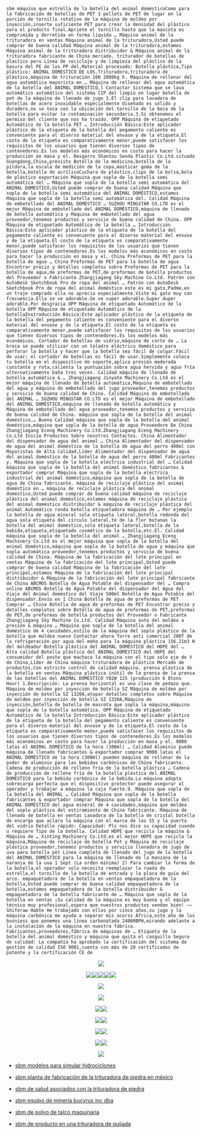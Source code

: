 
```
sbm máquina que estrella de la botella del animal domésticoComo para la fabricación de botellas de PET 1 pellets de PET de lugar en la porción de tornillo rotativo de la máquina de moldeo por inyección,inserte suficiente PET para crear la densidad del plástico para el producto final.Apriete el tornillo hasta que la mascota es comprimida y derretida en forma líquida … Máquina animal de la trituradora en ventas Máquina animal de la trituradora,Usted puede comprar de buena calidad Máquina animal de la trituradora,estamos Máquina animal de la trituradora distribuidor & Máquina animal de la trituradora fabricante de China mercado. triturador de botellas de plastico peru Línea de reciclaje y de limpieza del plástico de la basura del PE de los PP del,Material procesado: Botella plástica,Tipo plástico: ANIMAL DOMÉSTICO DE LOS,Trituradora,trituradora de plástico,máquina de trituración 100 2000kg h. Máquina de rellenar del agua automática mayorista en … Máquina de rellenar del agua automática de la botella del ANIMAL DOMÉSTICO,l Contactar Sistema que se lava automático automático del sistema CIP del limpio en lugar botella de pet de la máquina de llenado de jugo 3.El clip para lavadora de botellas de acero inoxidable especialmente diseñado es sólido y duradero,no se toca con la ubicación del tornillo de la boca de la botella para evitar la contaminación secundaria.3.Si obtenemos el permiso del cliente que nos ha traído. OPP Máquina de etiquetado Automático de la botella PET … Introducción Básica:Este aplicador plástico de la etiqueta de la botella del pegamento caliente es conveniente para el diverso material del envase y de la etiqueta.El costo de la etiqueta es comparativamente menor,puede satisfacer los requisitos de los usuarios que tienen diversos tipos de contenedores.Es los modelos más económicos en costo para hacer la producción en masa y el. Desgarro Shantou Senda Plastic Co.Ltd.situado Guangdong,China,previsto Botella de la medicina,botella de la píldora,la escala de medición de la copa,masticar goma de la botella,botella de acrílicoCuchara de plástico,clips de la bolsa,bola de plástico exportación Máquina que sopla de la botella semi automática del … Máquina que sopla de la botella semi automática del ANIMAL DOMÉSTICO,Usted puede comprar de buena calidad Máquina que sopla de la botella semi automática del ANIMAL DOMÉSTICO,estamos Máquina que sopla de la botella semi automática del. Calidad Máquina de embotellado del ANIMAL DOMÉSTICO … SUZHOU MINGSTAR CO.LTD es el mejor Máquina de embotellado del ANIMAL DOMÉSTICO,máquina de llenado de botella automática y Máquina de embotellado del agua proveedor,tenemos productos y servicio de buena calidad de China. OPP Máquina de etiquetado Automático de la botella … Introducción Básica:Este aplicador plástico de la etiqueta de la botella del pegamento caliente es conveniente para el diverso material del envase y de la etiqueta.El costo de la etiqueta es comparativamente menor,puede satisfacer los requisitos de los usuarios que tienen diversos tipos de contenedores.Es los modelos más económicos en costo para hacer la producción en masa y el. China Preformas de PET para la botella de agua … China Preformas de PET para la botella de agua Encontrar precio y detalles completos sobre Preformas de PET para la botella de agua,de preformas de PET,de preformas de botella productos del Proveedor o Fabricante Zhangjiagang Sky Machine Co.Ltd. Patrón con AutoDesk Sketchbook Pro de ropa del animal … Patrón con AutoDesk Sketchbook Pro de ropa del animal doméstico este es mi gato,Padme,en un traje comprado ella no aprecia especialmente.Viste mi gato muy con frecuencia.Ella se ve adorable.Se ve super adorable.Super duper adorable.Por desgracia OPP Máquina de etiquetado Automático de la botella OPP Máquina de etiquetado Automático de la botellaInstroducción Básica:Este aplicador plástico de la etiqueta de la botella del pegamento caliente es conveniente para el diverso material del envase y de la etiqueta.El costo de la etiqueta es comparativamente menor,puede satisfacer los requisitos de los usuarios que tienen diversos tipos de contenedores.Es los modelos más económicos. Cortador de botellas de vidrio,máquina de corte de … La broca se puede utilizar con un taladro eléctrico doméstico para perforar la botella y hacer que la botella sea fácil de colgar.Fácil de usar: el cortador de botellas es fácil de usar.Simplemente coloca tu botella en el dispositivo de soporte,aplica presión moderada constante y rota,calienta la puntuación sobre agua hervida y agua fría alternativamente baña tres veces. Calidad máquina de llenado de botella automática & … Zhangjiagang Jinyate Machinery Co.Ltd es el mejor máquina de llenado de botella automática,Máquina de embotellado del agua y máquina de embotellado del jugo proveedor,tenemos productos y servicio de buena calidad de China. Calidad Máquina de embotellado del ANIMAL … SUZHOU MINGSTAR CO.LTD es el mejor Máquina de embotellado del ANIMAL DOMÉSTICO,máquina de llenado de botella automática y Máquina de embotellado del agua proveedor,tenemos productos y servicio de buena calidad de China. máquina que sopla de la botella del animal doméstico,… Buena Calidad máquina que sopla de la botella del animal doméstico,máquina que sopla de la botella de agua Proveedore De China Zhangjiagang Eceng Machinery Co.Ltd.Zhangjiagang Eceng Machinery Co.Ltd Inicio Productos Sobre nosotros Contactos. China Alimentador del dispensador de agua del animal … China Alimentador del dispensador de agua del animal doméstico de la botella de agua del perro 400ml con Mayoristas de Alta Calidad,Líder Alimentador del dispensador de agua del animal doméstico de la botella de agua del perro 400ml Fabricantes y. Máquina que sopla de la botella eléctrica industrial del … Calidad máquina que sopla de la botella del animal doméstico fabricantes & exportador comprar Máquina que sopla de la botella eléctrica industrial del animal doméstico,máquina que sopla de la botella de agua de China fabricante. máquina de reciclaje plástica del animal doméstico en … máquina de reciclaje plástica del animal doméstico,Usted puede comprar de buena calidad máquina de reciclaje plástica del animal doméstico,estamos máquina de reciclaje plástica del animal doméstico distribuidor & máquina de reciclaje plástica del animal Automático ronda botella etiquetadora máquina de … Por ejemplo la botella de agua mineral sola etiqueta lateral,botella redonda del agua sola etiqueta del círculo lateral,té de la flor botanas la botella del animal doméstico,sola etiqueta lateral,botella de la bebida,etiqueta,etiquetado cosmético de la botella,etc.El. Calidad máquina que sopla de la botella del animal … Zhangjiagang Eceng Machinery Co.Ltd es el mejor máquina que sopla de la botella del animal doméstico,máquina que sopla de la botella de agua y máquina que sopla automática proveedor,tenemos productos y servicio de buena calidad de China. Máquina de la fabricación del lote principal en ventas Máquina de la fabricación del lote principal,Usted puede comprar de buena calidad Máquina de la fabricación del lote principal,estamos Máquina de la fabricación del lote principal distribuidor & Máquina de la fabricación del lote principal fabricante de China ABCMOS Botella de Agua Potable del dispensador del … Compra online ABCMOS Botella de Agua Potable del dispensador del Agua del Viaje del Animal doméstico del Viaje 500ml Botella de Agua Potable del dispensador.Envío en 1 China Botella de agua de preformas de PET Comprar … China Botella de agua de preformas de PET Encontrar precio y detalles completos sobre Botella de agua de preformas de PET,preformas de PET,de preformas de botella productos del Proveedor o Fabricante Zhangjiagang Sky Machine Co.Ltd. Calidad Máquina auto del moldeo a presión & máquina … Máquina que sopla de la botella del animal doméstico de 4 cavidades,estilo de la máquina del soplo plástico de la botella que moldea nuevo Contactar ahora Torre anti comercial 200T de la refrigeración por agua del moho para la máquina plástica 156.21m3 H del moldeador Botella plástica del ANIMAL DOMÉSTICO del HDPE del … Alta calidad Botella plástica del ANIMAL DOMÉSTICO del HDPE del consumidor del poste que machaca la máquina con el tipo solo eje de V de China,Líder de China máquina trituradora de plástico Mercado de productos,Con estricto control de calidad máquina. prensa plástica de la botella en ventas Máquina plástica inútil de la prensa de la prensa de las botellas del ANIMAL DOMÉSTICO Y82W 125 (producción 6 8tons Hour) 1.Descripción: La prensa horizontal es una clase de pedazo que. Máquina de moldeo por inyección de botella SZ Máquina de moldeo por inyección de botella SZ 1320A,atopar detalles completos sobre Máquina de moldeo por inyección de botella SZ 1320A,Máquina de inyección,botella de botella de mascota que sopla la máquina,máquina que sopla de la botella automática. OPP Máquina de etiquetado Automático de la botella Introducción Básica:Este aplicador plástico de la etiqueta de la botella del pegamento caliente es conveniente para el diverso material del envase y de la etiqueta.El costo de la etiqueta es comparativamente menor,puede satisfacer los requisitos de los usuarios que tienen diversos tipos de contenedores.Es los modelos más económicos en costo para hacer la producción en masa y el. 9000 latas el ANIMAL DOMÉSTICO de la hora (300ml) … Calidad Aluminio puede máquina de llenado fabricantes & exportador comprar 9000 latas el ANIMAL DOMÉSTICO de la hora (300ml) pueden máquina de rellenar de la poder de aluminio para las bebidas carbónicas de China fabricante. Cadena de producción de relleno fría de la botella plástica … Cadena de producción de relleno fría de la botella plástica del ANIMAL DOMÉSTICO para la bebida carbónica de la bebida.La máquina adopta sobrecarga perfecta que el dispositivo protector puede asegurar al operador y trabajar a máquina la caja fuerte.9. Máquina que sopla de la botella del ANIMAL … Calidad Máquina que sopla de la botella fabricantes & exportador comprar Máquina que sopla de la botella del ANIMAL DOMÉSTICO del agua mineral de 4 cavidades,máquina que moldea del soplo plástico del estiramiento de China fabricante. Máquina de llenado de botella en ventas Lavadora de la botella de cristal botella de encargo que aclara la máquina con el marco de los SS y la puerta del vidrio Detalle rápido: Capacidad: Pls nos dice su capacidad cuando u requiere Tipo de la botella. Calidad HDPE que recicla la máquina & Máquina de … Xinting Machinery Co.Ltd.es el mejor HDPE que recicla la máquina,Máquina de reciclaje de botella Pet y Máquina de reciclaje plástica proveedor,tenemos productos y servicio llenadora de jugo de uva para botella pet Línea completa de llenado del jugo de la botella del ANIMAL DOMÉSTICO para la máquina de llenado de la manzana de la naranja de la uva 1 Sept (La orden mínima) 2) Para cambiar la forma de la botella,el operador solo necesita reemplazar la rueda de estrella,el tornillo de la botella de entrada y la placa de guía del arco. empaquetadora de la botella en ventas empaquetadora de la botella,Usted puede comprar de buena calidad empaquetadora de la botella,estamos empaquetadora de la botella distribuidor & empaquetadora de la botella fabricante de … Máquina que sopla de la botella en ventas ¡Su calidad de la máquina es muy buena y el equipo técnico muy profesional,espera que nuestros productos vendan bien! —— Shiferaw Habte He trabajado con ellos por cinco años,su jugo y la máquina carbónica me ayuda a separar mis acorss África,este año de los busniess que ponemos una línea carbonatada 24000BPH,mirando adelante a la instalación de la máquina en nuestra fábrica. Fabricantes,proveedores,fábrica de máquinas de … Etiqueta de la botella del animal doméstico y máquina que quita el casquillo Seguro de calidad: La compañía ha aprobado la certificación del sistema de gestión de calidad ISO 9001,cuenta con más de 20 certificados de patente y la certificación CE de 
```

<div align="center">

<a href="https://es-crusher.shibang-china.com/github&k=sbm+m%C3%A1quina+que+estrella+de+la+botella+del+animal+dom%C3%A9stico"><img src="https://static.shibang-china.com/es/crusher/logo.jpg"></a>

<a href="https://es-crusher.shibang-china.com/github&k=sbm+m%C3%A1quina+que+estrella+de+la+botella+del+animal+dom%C3%A9stico"><img src="https://static.shibang-china.com/es/crusher/index.jpg"></a><a href="https://es-crusher.shibang-china.com/material.htmlgithub&k=sbm+m%C3%A1quina+que+estrella+de+la+botella+del+animal+dom%C3%A9stico"><img src="https://static.shibang-china.com/es/crusher/material.jpg"></a><a href="https://es-crusher.shibang-china.com/application.htmlgithub&k=sbm+m%C3%A1quina+que+estrella+de+la+botella+del+animal+dom%C3%A9stico"><img src="https://static.shibang-china.com/es/crusher/application.jpg"></a><a href="https://es-crusher.shibang-china.com/aboutus.htmlgithub&k=sbm+m%C3%A1quina+que+estrella+de+la+botella+del+animal+dom%C3%A9stico"><img src="https://static.shibang-china.com/es/crusher/aboutus.jpg"></a><a href="https://es-crusher.shibang-china.com/contact.htmlgithub&k=sbm+m%C3%A1quina+que+estrella+de+la+botella+del+animal+dom%C3%A9stico"><img src="https://static.shibang-china.com/es/crusher/contact.jpg"></a>

<a href="https://es-crusher.shibang-china.com/github&k=sbm+m%C3%A1quina+que+estrella+de+la+botella+del+animal+dom%C3%A9stico"><img src="https://static.shibang-china.com/es/crusher/banner.jpg"></a>

<a href="https://swt.shibang-china.com/github&k=sbm+m%C3%A1quina+que+estrella+de+la+botella+del+animal+dom%C3%A9stico"><img src="https://static.shibang-china.com/es/crusher/text.jpg"></a>

<a href="https://swt.shibang-china.com/github&k=sbm+m%C3%A1quina+que+estrella+de+la+botella+del+animal+dom%C3%A9stico"><img src="https://static.shibang-china.com/es/crusher/chat.jpg"></a><a href="https://es-crusher.shibang-china.com/contact.htmlgithub&k=sbm+m%C3%A1quina+que+estrella+de+la+botella+del+animal+dom%C3%A9stico"><img src="https://static.shibang-china.com/es/crusher/message.jpg"></a>

<a href="https://es-crusher.shibang-china.com/products/pe.htmlgithub&k=sbm+m%C3%A1quina+que+estrella+de+la+botella+del+animal+dom%C3%A9stico"><img src="https://static.shibang-china.com/es/crusher/pe.jpg"></a><a href="https://es-crusher.shibang-china.com/products/pf.htmlgithub&k=sbm+m%C3%A1quina+que+estrella+de+la+botella+del+animal+dom%C3%A9stico"><img src="https://static.shibang-china.com/es/crusher/pf.jpg"></a>

<a href="https://es-crusher.shibang-china.com/products/hpt.htmlgithub&k=sbm+m%C3%A1quina+que+estrella+de+la+botella+del+animal+dom%C3%A9stico"><img src="https://static.shibang-china.com/es/crusher/hpt.jpg"></a><a href="https://es-crusher.shibang-china.com/products/vsi.htmlgithub&k=sbm+m%C3%A1quina+que+estrella+de+la+botella+del+animal+dom%C3%A9stico"><img src="https://static.shibang-china.com/es/crusher/vsi.jpg"></a>

<a href="https://es-crusher.shibang-china.com/products/klv.htmlgithub&k=sbm+m%C3%A1quina+que+estrella+de+la+botella+del+animal+dom%C3%A9stico"><img src="https://static.shibang-china.com/es/crusher/klv.jpg"></a><a href="https://es-crusher.shibang-china.com/products/portable.htmlgithub&k=sbm+m%C3%A1quina+que+estrella+de+la+botella+del+animal+dom%C3%A9stico"><img src="https://static.shibang-china.com/es/crusher/portable.jpg"></a>

<a href="https://swt.shibang-china.com/github&k=sbm+m%C3%A1quina+que+estrella+de+la+botella+del+animal+dom%C3%A9stico"><img src="https://static.shibang-china.com/es/crusher/case.jpg"></a>

</div>


* [sbm modelos para simular hidrociclones](sbm%20modelos%20para%20simular%20hidrociclones.md)

* [sbm planta de fabricación de la trituradora de piedra en méxico](sbm%20planta%20de%20fabricaci%C3%B3n%20de%20la%20trituradora%20de%20piedra%20en%20m%C3%A9xico.md)

* [sbm de salud asociados con la trituradora de piedra](sbm%20de%20salud%20asociados%20con%20la%20trituradora%20de%20piedra.md)

* [sbm equipo de minería bucyrus inc dba](sbm%20equipo%20de%20miner%C3%ADa%20bucyrus%20inc%20dba.md)

* [sbm de polvo de talco maquinaria](sbm%20de%20polvo%20de%20talco%20maquinaria.md)

* [sbm de producto en una trituradora de quijada](sbm%20de%20producto%20en%20una%20trituradora%20de%20quijada.md)